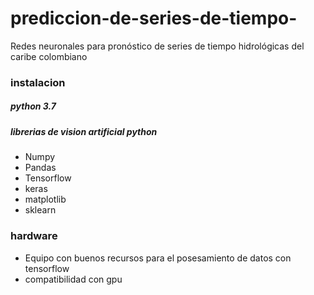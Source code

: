 # prediccion-de-series-de-tiempo-
 Redes neuronales para pronóstico de series de tiempo hidrológicas del caribe colombiano
 
### instalacion
##### python 3.7
##### librerias de vision artificial python 
- Numpy 
- Pandas
- Tensorflow 
- keras 
-  matplotlib
- sklearn

### hardware
- Equipo con buenos recursos para el posesamiento de datos con tensorflow
- compatibilidad con gpu



